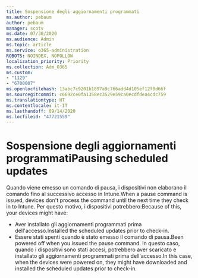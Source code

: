 ```yaml
---
title: Sospensione degli aggiornamenti programmati
ms.author: pebaum
author: pebaum
manager: scotv
ms.date: 07/30/2020
ms.audience: Admin
ms.topic: article
ms.service: o365-administration
ROBOTS: NOINDEX, NOFOLLOW
localization_priority: Priority
ms.collection: Adm_O365
ms.custom:
- "1129"
- "6700007"
ms.openlocfilehash: 13abc7c9201b1897a9c766add4d105ef12f0d66f
ms.sourcegitcommit: c6692ce0fa1358ec3529e59ca0ecdfdea4cdc759
ms.translationtype: HT
ms.contentlocale: it-IT
ms.lasthandoff: 09/14/2020
ms.locfileid: "47721559"
---
```

# <a name="pausing-scheduled-updates"></a><span data-ttu-id="88f51-102">Sospensione degli aggiornamenti programmati</span><span class="sxs-lookup"><span data-stu-id="88f51-102">Pausing scheduled updates</span></span>

<span data-ttu-id="88f51-103">Quando viene emesso un comando di pausa, i dispositivi non elaborano il comando fino al successivo accesso in Intune.</span><span class="sxs-lookup"><span data-stu-id="88f51-103">When a pause command is issued, devices don't process the command until the next time they check in to Intune.</span></span> <span data-ttu-id="88f51-104">Per questo motivo, i dispositivi potrebbero:</span><span class="sxs-lookup"><span data-stu-id="88f51-104">Because of this, your devices might have:</span></span>

- <span data-ttu-id="88f51-105">Aver installato gli aggiornamenti programmati prima dell'accesso.</span><span class="sxs-lookup"><span data-stu-id="88f51-105">Installed the scheduled updates prior to check-in.</span></span>
- <span data-ttu-id="88f51-106">Essere stati spenti quando è stato emesso il comando di pausa.</span><span class="sxs-lookup"><span data-stu-id="88f51-106">Been powered off when you issued the pause command.</span></span> <span data-ttu-id="88f51-107">In questo caso, quando i dispositivi sono stati accesi, potrebbero aver scaricato e installato gli aggiornamenti programmati prima dell'accesso.</span><span class="sxs-lookup"><span data-stu-id="88f51-107">In this case, when the devices were powered on, they might have downloaded and installed the scheduled updates prior to check-in.</span></span>